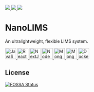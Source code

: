 <p align="left">
    <a href="https://app.fossa.com/projects/git%2Bgithub.com%2Fbwbioinfo%2Fnanolims?ref=badge_shield" alt="FOSSA Status">
        <img src="https://app.fossa.com/api/projects/git%2Bgithub.com%2Fbwbioinfo%2Fnanolims.svg?type=shield"/>
    </a>
    <a href="https://codecov.io/gh/bwbioinfo/nanolims" > 
         <img src="https://codecov.io/gh/bwbioinfo/nanolims/graph/badge.svg?token=XPQDBPKXGI"/> 
    </a>
    <a href="https://sensational-duckanoo-499a2a.netlify.app/" > 
         <img src="https://api.netlify.com/api/v1/badges/ecf77460-b74b-40ac-b147-5ee20e344957/deploy-status"/> 
    </a>
</p>

# NanoLIMS
An ultralightweight, flexible LIMS system.

<p align="left">
<a href="https://developer.mozilla.org/en-US/docs/Web/JavaScript" target="_blank" rel="noreferrer">
    <img src="https://raw.githubusercontent.com/danielcranney/readme-generator/main/public/icons/skills/javascript-colored.svg" width="36" height="36" alt="JavaScript" />
</a>
<a href="https://reactjs.org/" target="_blank" rel="noreferrer">
    <img src="https://raw.githubusercontent.com/danielcranney/readme-generator/main/public/icons/skills/react-colored.svg" width="36" height="36" alt="React" />
</a>
<a href="https://nextjs.org/docs" target="_blank" rel="noreferrer">
    <img src="https://raw.githubusercontent.com/danielcranney/readme-generator/main/public/icons/skills/nextjs-colored.svg" width="36" height="36" alt="NextJs" />
</a>
<a href="https://nodejs.org/en/" target="_blank" rel="noreferrer">
    <img src="https://raw.githubusercontent.com/danielcranney/readme-generator/main/public/icons/skills/nodejs-colored.svg" width="36" height="36" alt="NodeJS" />
</a>
<a href="https://www.mongodb.com/" target="_blank" rel="noreferrer">
    <img src="https://raw.githubusercontent.com/danielcranney/readme-generator/main/public/icons/skills/mongodb-colored.svg" width="36" height="36" alt="MongoDB" />
</a>
<a href="https://www.mongoosejs.com/" target="_blank" rel="noreferrer">
    <img src="https://mongoosejs.com/docs/images/mongoose5_62x30_transparent.png" width="36" height="36" alt="Mongoose" />
</a>
<a href="https://www.docker.com/" target="_blank" rel="noreferrer">
    <img src="https://raw.githubusercontent.com/danielcranney/readme-generator/main/public/icons/skills/docker-colored.svg" width="36" height="36" alt="Docker" />
</a>
</p>



## License
[![FOSSA Status](https://app.fossa.com/api/projects/git%2Bgithub.com%2Fbwbioinfo%2Fnanolims.svg?type=large)](https://app.fossa.com/projects/git%2Bgithub.com%2Fbwbioinfo%2Fnanolims?ref=badge_large)
